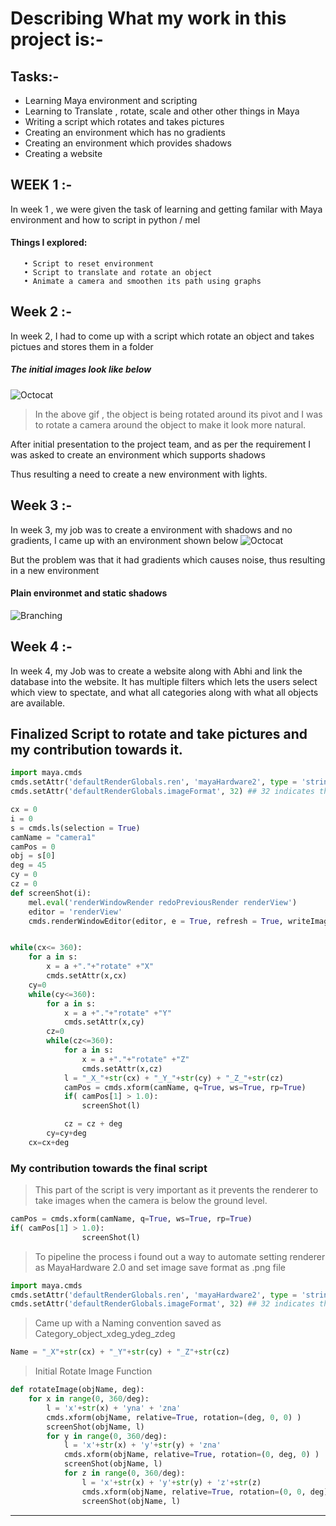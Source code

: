 # Describing What my work in this project is:-

## Tasks:-
  * Learning Maya environment and scripting
  * Learning to Translate , rotate, scale and other other things in Maya
  * Writing a script which rotates and takes pictures
  * Creating an environment which has no gradients
  * Creating an environment which provides shadows
  * Creating a website

## WEEK 1 :-
  In week 1 , we were given the task of learning and getting familar with Maya environment and how to script in python / mel
  #### Things I explored:
       • Script to reset environment
       • Script to translate and rotate an object
       • Animate a camera and smoothen its path using graphs
  
## Week 2 :-
  In week 2, I had to come up with a script which rotate an object and takes pictues and stores them in a folder
  
##### The initial images look like below
  ![Octocat](https://raw.githubusercontent.com/nikunjlad/3D-Object-Classification-Using-Capsule-Networks/master/Maya3D-Images-Dataset/Preetham_Alladu/2z705q.gif)
  
> In the above gif , the object is being rotated around its pivot and I was to rotate a camera around the object to make it look more natural.
  
After initial presentation to the project team, and as per the requirement I was asked to create an environment which supports shadows
  
Thus resulting a need to create a new environment with lights.

## Week 3 :-
 In week 3, my job was to create a environment with shadows and no gradients, I came up with an environment shown below
 ![Octocat](https://raw.githubusercontent.com/nikunjlad/3D-Object-Classification-Using-Capsule-Networks/master/Maya3D-Images-Dataset/Preetham_Alladu/BeFunky-collage.jpg)
 
 But the problem was that it had gradients which causes noise, thus resulting in a new environment
 
 #### Plain environmet and static shadows
 ![Branching](https://raw.githubusercontent.com/nikunjlad/3D-Object-Classification-Using-Capsule-Networks/master/Maya3D-Images-Dataset/Preetham_Alladu/2z72zl.gif)
 
 
 ## Week 4 :-
 In week 4, my Job was to create a website along with Abhi and link the database into the website. It has multiple filters which lets the users select which view to spectate, and what all categories along with what all objects are available.
 
 
 
 
 ## Finalized Script to rotate and take pictures and my contribution towards it.
 
``` python
import maya.cmds
cmds.setAttr('defaultRenderGlobals.ren', 'mayaHardware2', type = 'string')
cmds.setAttr('defaultRenderGlobals.imageFormat', 32) ## 32 indicates the image is being stored as .png file

cx = 0
i = 0
s = cmds.ls(selection = True)
camName = "camera1"
camPos = 0
obj = s[0]
deg = 45
cy = 0
cz = 0
def screenShot(i):
    mel.eval('renderWindowRender redoPreviousRender renderView')
    editor = 'renderView'
    cmds.renderWindowEditor(editor, e = True, refresh = True, writeImage = ('Path\\Telescope\\Telescope' + str(i)))


while(cx<= 360):
    for a in s:
        x = a +"."+"rotate" +"X"
        cmds.setAttr(x,cx)
    cy=0
    while(cy<=360):
        for a in s:
            x = a +"."+"rotate" +"Y"
            cmds.setAttr(x,cy)
        cz=0
        while(cz<=360):
            for a in s:
                x = a +"."+"rotate" +"Z"
                cmds.setAttr(x,cz)
            l = "_X_"+str(cx) + "_Y_"+str(cy) + "_Z_"+str(cz)
            camPos = cmds.xform(camName, q=True, ws=True, rp=True)
            if( camPos[1] > 1.0):
                screenShot(l)

            cz = cz + deg
        cy=cy+deg
    cx=cx+deg
```



### My contribution towards the final script

> This part of the script is very important as it prevents the renderer to take images when the camera is below the ground level.

``` python
camPos = cmds.xform(camName, q=True, ws=True, rp=True)
if( camPos[1] > 1.0):
                screenShot(l)
```
> To pipeline the process i found out a way to automate setting renderer as MayaHardware 2.0 and set image save format as .png file

``` python
import maya.cmds
cmds.setAttr('defaultRenderGlobals.ren', 'mayaHardware2', type = 'string')
cmds.setAttr('defaultRenderGlobals.imageFormat', 32) ## 32 indicates the image is being stored as .png file
```
> Came up with a Naming convention saved as Category_object_xdeg_ydeg_zdeg

``` python
Name = "_X"+str(cx) + "_Y"+str(cy) + "_Z"+str(cz)
```

> Initial Rotate Image Function

``` python
def rotateImage(objName, deg):
    for x in range(0, 360/deg):
        l = 'x'+str(x) + 'yna' + 'zna'
        cmds.xform(objName, relative=True, rotation=(deg, 0, 0) )
        screenShot(objName, l)
        for y in range(0, 360/deg):
            l = 'x'+str(x) + 'y'+str(y) + 'zna'
            cmds.xform(objName, relative=True, rotation=(0, deg, 0) )
            screenShot(objName, l)
            for z in range(0, 360/deg):
                l = 'x'+str(x) + 'y'+str(y) + 'z'+str(z)
                cmds.xform(objName, relative=True, rotation=(0, 0, deg) )
                screenShot(objName, l)
```



* * * 
